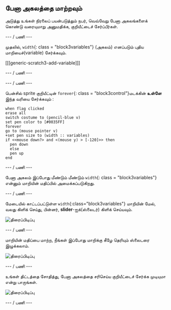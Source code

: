 ## பேனா அகலத்தை மாற்றவும்

அடுத்து உங்கள் நிரலைப் பயன்படுத்தும் நபர், வெவ்வேறு பேனா அகலங்களைக் கொண்டு வரையுமாறு அனுமதிக்க, குறியீட்டைச் சேர்ப்பீர்கள்.

\--- / பணி \---

முதலில், `width`{: class = "block3variables"} (அகலம்) எனப்படும் புதிய மாறியைச்(variable) சேர்க்கவும்.

[[[generic-scratch3-add-variable]]]

\--- / பணி \---

\--- / பணி \---

பென்சில் sprite குறியீட்டின் `forever`{: class = "block3control"}மடக்கின் **உள்ளே** இந்த வரியை சேர்க்கவும் :

```blocks3
when flag clicked
erase all
switch costume to (pencil-blue v)
set pen color to [#0035FF]
forever
go to (mouse pointer v)
+set pen size to (width :: variables)
if <<mouse down?> and <(mouse y) > [-120]>> then 
  pen down
  else
  pen up
end
```

\--- / பணி \---

பேனா அகலம் இப்போது மீண்டும் மீண்டும் `width`{: class = "block3variables"} என்னும் மாறியின் மதிப்பில் அமைக்கப்படுகிறது.

\--- / பணி \---

மேடையில் காட்டப்பட்டுள்ள `width`{:class="block3variables"} மாறியின் மேல், வலது கிளிக் செய்து, பின்னர், **slider**-ஐக்(ஸ்லைடர்) கிளிக் செய்யவும்.

![திரைப்பிடிப்பு](படங்கள்/paint-slider.png)

\--- / பணி \---

மாறியின் மதிப்பை மாற்ற, நீங்கள் இப்போது மாறிக்கு கீழே தெரியும் ஸ்லைடரை இழுக்கலாம்.

![திரைப்பிடிப்பு](படங்கள்/paint-slider-change.png)

\--- / பணி \---

உங்கள் திட்டத்தை சோதித்து, பேனா அகலத்தை சரிசெய்ய குறியீட்டைச் சேர்க்க முடியுமா என்று பாருங்கள்.

![திரைப்பிடிப்பு](படங்கள்/paint-width-test.png)

\--- / பணி \---